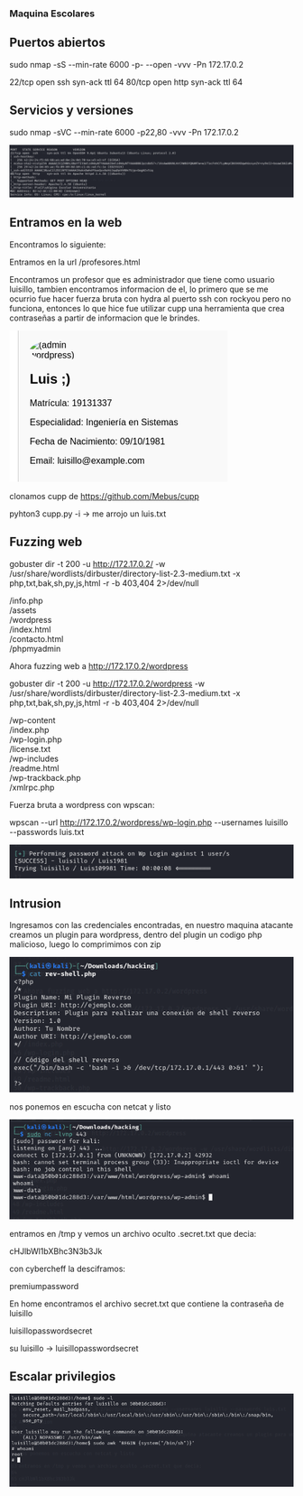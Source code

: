 ### Maquina Escolares

## Puertos abiertos

sudo nmap -sS --min-rate 6000 -p- --open -vvv -Pn 172.17.0.2

22/tcp open  ssh     syn-ack ttl 64
80/tcp open  http    syn-ack ttl 64

## Servicios y versiones

sudo nmap -sVC --min-rate 6000 -p22,80 -vvv -Pn 172.17.0.2 

![alt text](image.png)

## Entramos en la web

Encontramos lo siguiente:

<!-- INFORMACION PERSONAL ACADEMICO -->
<!-- /profesores.html -->

Entramos en la url /profesores.html

Encontramos un profesor que es administrador que tiene como usuario luisillo, tambien encontramos informacion de el, lo primero que se me ocurrio fue hacer fuerza bruta con hydra al puerto ssh con rockyou pero no funciona, entonces lo que hice fue utilizar cupp una herramienta que crea contraseñas a partir de informacion que le brindes.

![alt text](image-2.png)

clonamos cupp de https://github.com/Mebus/cupp

pyhton3 cupp.py -i -> me arrojo un luis.txt

## Fuzzing web

gobuster dir -t 200 -u http://172.17.0.2/ -w /usr/share/wordlists/dirbuster/directory-list-2.3-medium.txt -x php,txt,bak,sh,py,js,html -r -b 403,404 2>/dev/null

/info.php             
/assets               
/wordpress           
/index.html           
/contacto.html       
/phpmyadmin          

Ahora fuzzing web a http://172.17.0.2/wordpress

gobuster dir -t 200 -u http://172.17.0.2/wordpress -w /usr/share/wordlists/dirbuster/directory-list-2.3-medium.txt -x php,txt,bak,sh,py,js,html -r -b 403,404 2>/dev/null

/wp-content           
/index.php            
/wp-login.php         
/license.txt          
/wp-includes          
/readme.html          
/wp-trackback.php     
/xmlrpc.php           

Fuerza bruta a wordpress con wpscan:

wpscan --url http://172.17.0.2/wordpress/wp-login.php --usernames luisillo --passwords luis.txt

![alt text](image-3.png)

## Intrusion

Ingresamos con las credenciales encontradas, en nuestro maquina atacante creamos un plugin para wordpress, dentro del plugin un codigo php malicioso, luego lo comprimimos con zip

![alt text](image-4.png)

nos ponemos en escucha con netcat y listo

![alt text](image-5.png)

entramos en /tmp y vemos un archivo oculto .secret.txt que decia:

cHJlbWl1bXBhc3N3b3Jk

con cybercheff la desciframos:

premiumpassword

En home encontramos el archivo secret.txt que contiene la contraseña de luisillo

luisillopasswordsecret

su luisillo -> luisillopasswordsecret

## Escalar privilegios

![alt text](image-6.png)





 
